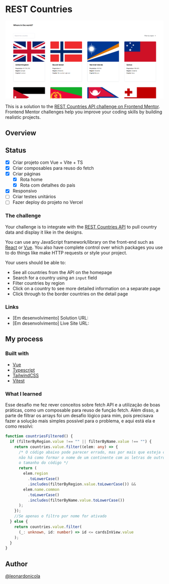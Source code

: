# REST Countries

![Design preview for the REST Countries API with color theme switcher coding challenge](./public/screenshot.png)

This is a solution to the [REST Countries API challenge on Frontend Mentor](https://www.frontendmentor.io/challenges/rest-countries-api-with-color-theme-switcher-5cacc469fec04111f7b848ca). Frontend Mentor challenges help you improve your coding skills by building realistic projects. 

## Overview

## Status

- [x] Criar projeto com Vue + Vite + TS
- [x] Criar composables para reuso do fetch
- [x] Criar páginas
  - [x] Rota home
  - [x] Rota com detalhes do país
- [x] Responsivo
- [ ] Criar testes unitários
- [ ] Fazer deploy do projeto no Vercel

### The challenge

Your challenge is to integrate with the [REST Countries API](https://restcountries.com) to pull country data and display it like in the designs.

You can use any JavaScript framework/library on the front-end such as [React](https://reactjs.org) or [Vue](https://vuejs.org). You also have complete control over which packages you use to do things like make HTTP requests or style your project.

Your users should be able to:

- See all countries from the API on the homepage
- Search for a country using an `input` field
- Filter countries by region
- Click on a country to see more detailed information on a separate page
- Click through to the border countries on the detail page


### Links

- [Em desenvolvimento] Solution URL:
- [Em desenvolvimento] Live Site URL:

## My process

### Built with

- [Vue](https://vuejs.org/)
- [Typescript](https://www.typescriptlang.org/)
- [TailwindCSS](https://tailwindcss.com/)
- [Vitest](https://vitest.dev/)


### What I learned

Esse desafio me fez rever conceitos sobre fetch API e a utilização de boas práticas, como um composable para reuso de função fetch.
Além disso, a parte de filtrar os arrays foi um desafio lógico para mim,
pois precisava fazer a solução mais simples possível para o problema, e aqui está ela e como resolvi:


```typescript
function countriesFiltered() {
  if (filterByRegion.value !== "" || filterByName.value !== "") {
    return countries.value.filter((elem: any) => {
      /* O código abaixo pode parecer errado, mas por mais que esteja checando se inclui as letras,
      não há como formar o nome de um continente com as letras de outro, o que fez reduzir
      o tamanho do código */
      return (
        elem.region
          .toLowerCase()
          .includes(filterByRegion.value.toLowerCase()) &&
        elem.name.common
          .toLowerCase()
          .includes(filterByName.value.toLowerCase())
      );
    });
    //Se apenas o filtro por nome for ativado
  } else {
    return countries.value.filter(
      (_: unknown, id: number) => id <= cardsInView.value
    );
  }
}
```

## Author

[@leonardonicola](https://www.github.com/leonardonicola)
